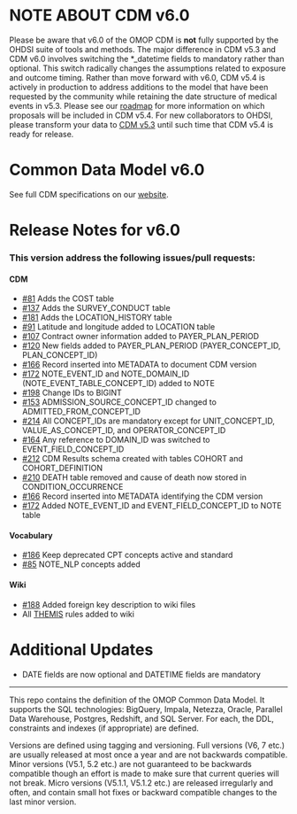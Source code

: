 NOTE ABOUT CDM v6.0
====================

Please be aware that v6.0 of the OMOP CDM is **not** fully supported by the OHDSI suite of tools and methods. The major difference in CDM v5.3 and CDM v6.0 involves switching the \*_datetime fields to mandatory rather than optional. This switch radically changes the assumptions related to exposure and outcome timing. Rather than move forward with v6.0, CDM v5.4 is actively in production to address additions to the model that have been requested by the community while retaining the date structure of medical events in v5.3. Please see our [roadmap](https://github.com/OHDSI/CommonDataModel/projects/3) for more information on which proposals will be included in CDM v5.4. For new collaborators to OHDSI, please transform your data to [CDM v5.3](https://github.com/OHDSI/CommonDataModel/releases/tag/v5.3.1) until such time that CDM v5.4 is ready for release. 

Common Data Model v6.0
=================

 See full CDM specifications on our [website](https://ohdsi.github.io/CommonDataModel/index.html).


Release Notes for v6.0
=============

### This version address the following issues/pull requests:

#### CDM
* [#81](https://github.com/OHDSI/CommonDataModel/pull/81) Adds the COST table
* [#137](https://github.com/OHDSI/CommonDataModel/pull/137) Adds the SURVEY_CONDUCT table
* [#181](https://github.com/OHDSI/CommonDataModel/pull/181) Adds the LOCATION_HISTORY table
* [#91](https://github.com/OHDSI/CommonDataModel/issues/91) Latitude and longitude added to LOCATION table
* [#107](https://github.com/OHDSI/CommonDataModel/issues/107) Contract owner information added to PAYER_PLAN_PERIOD 
* [#120](https://github.com/OHDSI/CommonDataModel/pull/120) New fields added to PAYER_PLAN_PERIOD (PAYER_CONCEPT_ID, PLAN_CONCEPT_ID)
* [#166](https://github.com/OHDSI/CommonDataModel/issues/166) Record inserted into METADATA to document CDM version
* [#172](https://github.com/OHDSI/CommonDataModel/pull/172) NOTE_EVENT_ID and NOTE_DOMAIN_ID (NOTE_EVENT_TABLE_CONCEPT_ID) added to NOTE
* [#198](https://github.com/OHDSI/CommonDataModel/pull/198) Change IDs to BIGINT 
* [#153](https://github.com/OHDSI/CommonDataModel/issues/153) ADMISSION_SOURCE_CONCEPT_ID changed to ADMITTED_FROM_CONCEPT_ID 
* [#214](https://github.com/OHDSI/CommonDataModel/issues/214) All CONCEPT_IDs are mandatory except for UNIT_CONCEPT_ID, VALUE_AS_CONCEPT_ID, and OPERATOR_CONCEPT_ID 
* [#164](https://github.com/OHDSI/CommonDataModel/issues/164) Any reference to DOMAIN_ID was switched to EVENT_FIELD_CONCEPT_ID
* [#212](https://github.com/OHDSI/CommonDataModel/issues/212) CDM Results schema created with tables COHORT and COHORT_DEFINITION
* [#210](https://github.com/OHDSI/CommonDataModel/issues/210) DEATH table removed and cause of death now stored in CONDITION_OCCURRENCE
* [#166](https://github.com/OHDSI/CommonDataModel/issues/166) Record inserted into METADATA identifying the CDM version
* [#172](https://github.com/OHDSI/CommonDataModel/issues/172) Added NOTE_EVENT_ID and EVENT_FIELD_CONCEPT_ID to NOTE table

#### Vocabulary
* [#186](https://github.com/OHDSI/CommonDataModel/issues/186) Keep deprecated CPT concepts active and standard
* [#85](https://github.com/OHDSI/CommonDataModel/issues/85) NOTE_NLP concepts added

#### Wiki
* [#188](https://github.com/OHDSI/CommonDataModel/issues/188) Added foreign key description to wiki files
* All [THEMIS](https://github.com/OHDSI/THEMIS/issues) rules added to wiki

Additional Updates
==================

* DATE fields are now optional and DATETIME fields are mandatory

---------
  
This repo contains the definition of the OMOP Common Data Model. It supports the SQL technologies: BigQuery, Impala, Netezza, Oracle, Parallel Data Warehouse, Postgres, Redshift, and SQL Server. For each, the DDL, constraints and indexes (if appropriate) are defined. 


Versions are defined using tagging and versioning. Full versions (V6, 7 etc.) are usually released at most once a year and are not backwards compatible. Minor versions (V5.1, 5.2 etc.) are not guaranteed to be backwards compatible though an effort is made to make sure that current queries will not break. Micro versions (V5.1.1, V5.1.2 etc.) are released irregularly and often, and contain small hot fixes or backward compatible changes to the last minor version.
